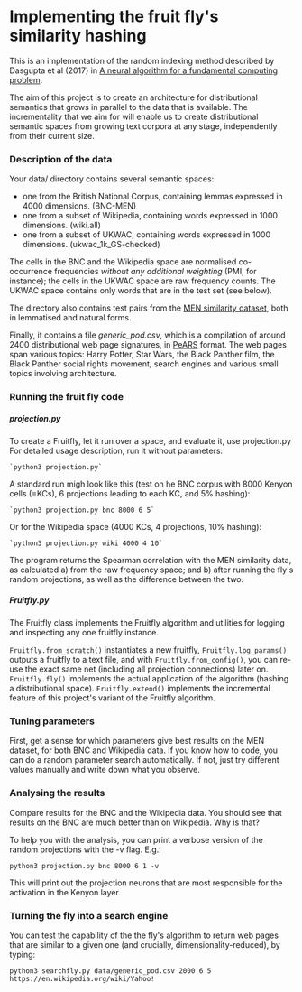 # Implementing the fruit fly's similarity hashing

This is an implementation of the random indexing method described by Dasgupta et al (2017) in [A neural algorithm for a fundamental computing problem](http://science.sciencemag.org/content/358/6364/793/tab-figures-data).

The aim of this project is to create an architecture for distributional semantics that grows in parallel to the data that is available. The incrementality that we aim for will enable us to create distributional semantic spaces from growing text corpora at any stage, independently from their current size. 

### Description of the data

Your data/ directory contains several semantic spaces:

- one from the British National Corpus, containing lemmas expressed in 4000 dimensions. (BNC-MEN)
- one from a subset of Wikipedia, containing words expressed in 1000 dimensions. (wiki.all)
- one from a subset of UKWAC, containing words expressed in 1000 dimensions. (ukwac_1k_GS-checked)

The cells in the BNC and the Wikipedia space are normalised co-occurrence frequencies *without any additional weighting* (PMI, for instance); the cells in the UKWAC space are raw frequency counts. The UKWAC space contains only words that are in the test set (see below).

The directory also contains test pairs from the [MEN similarity dataset](https://staff.fnwi.uva.nl/e.bruni/MEN), both in lemmatised and natural forms.

Finally, it contains a file *generic_pod.csv*, which is a compilation of around 2400 distributional web page signatures, in [PeARS](http://pearsearch.org) format. The web pages span various topics: Harry Potter, Star Wars, the Black Panther film, the Black Panther social rights movement, search engines and various small topics involving architecture.

### Running the fruit fly code

##### projection.py
To create a Fruitfly, let it run over a space, and evaluate it, use projection.py
For detailed usage description, run it without parameters:
    
    `python3 projection.py`
    
A standard run migh look like this (test on he BNC corpus with 8000 Kenyon cells (=KCs), 6 projections leading to each KC, and 5% hashing): 
    
    `python3 projection.py bnc 8000 6 5`
     
Or for the Wikipedia space (4000 KCs, 4 projections, 10% hashing):

    `python3 projection.py wiki 4000 4 10`

The program returns the Spearman correlation with the MEN similarity data, as calculated a) from the raw frequency space; and b) after running the fly's random projections, as well as the difference between the two.

##### Fruitfly.py
The Fruitfly class implements the Fruitfly algorithm and utilities for logging and inspecting any one fruitfly instance. 
 
`Fruitfly.from_scratch()` instantiates a new fruitfly,
`Fruitfly.log_params()`  outputs a fruitfly to a text file, and with
`Fruitfly.from_config()`, you can re-use the exact same net (including all projection connections) later on.
`Fruitfly.fly()` implements the actual application of the algorithm (hashing a distributional space).
`Fruitfly.extend()` implements the incremental feature of this project's variant of the Fruitfly algorithm.


### Tuning parameters

First, get a sense for which parameters give best results on the MEN dataset, for both BNC and Wikipedia data. If you know how to code, you can do a random parameter search automatically. If not, just try different values manually and write down what you observe.


### Analysing the results

Compare results for the BNC and the Wikipedia data. You should see that results on the BNC are much better than on Wikipedia. Why is that?

To help you with the analysis, you can print a verbose version of the random projections with the -v flag. E.g.:

    python3 projection.py bnc 8000 6 1 -v

This will print out the projection neurons that are most responsible for the activation in the Kenyon layer.


### Turning the fly into a search engine

You can test the capability of the the fly's algorithm to return web pages that are similar to a given one (and crucially, dimensionality-reduced), by typing:

    python3 searchfly.py data/generic_pod.csv 2000 6 5 https://en.wikipedia.org/wiki/Yahoo!
